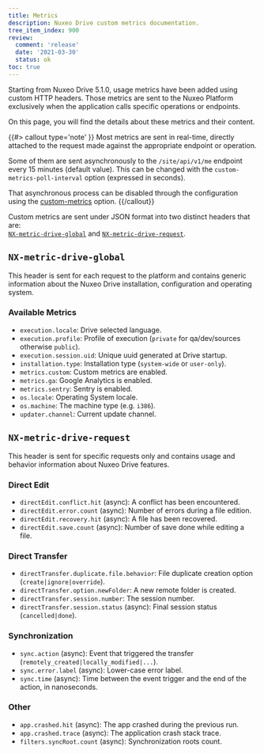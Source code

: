 ```yaml
---
title: Metrics
description: Nuxeo Drive custom metrics documentation.
tree_item_index: 900
review:
  comment: 'release'
  date: '2021-03-30'
  status: ok
toc: true
---
```


Starting from Nuxeo Drive 5.1.0, usage metrics have been added using custom HTTP headers. Those metrics are sent to the Nuxeo Platform exclusively when the application calls specific operations or endpoints.

On this page, you will find the details about these metrics and their content.

{{#> callout type='note' }}
Most metrics are sent in real-time, directly attached to the request made against the appropriate endpoint or operation.

Some of them are sent asynchronously to the `/site/api/v1/me` endpoint every 15 minutes (default value). This can be changed with the `custom-metrics-poll-interval` option (expressed in seconds).

That asynchronous process can be disabled through the configuration using the [custom-metrics](https://doc.nuxeo.com/client-apps/nuxeo-drive/#custom-metrics) option.
{{/callout}}

Custom metrics are sent under JSON format into two distinct headers that are:</br> [`NX-metric-drive-global`](#nx-metric-drive-global) and [`NX-metric-drive-request`](#nx-metric-drive-request).

## `NX-metric-drive-global`

This header is sent for each request to the platform and contains generic information about the Nuxeo Drive installation, configuration and operating system.

### Available Metrics

- `execution.locale`: Drive selected language.
- `execution.profile`: Profile of execution (`private` for qa/dev/sources otherwise `public`).
- `execution.session.uid`: Unique uuid generated at Drive startup.
- `installation.type`: Installation type (`system-wide` or `user-only`).
- `metrics.custom`: Custom metrics are enabled.
- `metrics.ga`: Google Analytics is enabled.
- `metrics.sentry`: Sentry is enabled.
- `os.locale`: Operating System locale.
- `os.machine`: The machine type (e.g. `i386`).
- `updater.channel`: Current update channel.

## `NX-metric-drive-request`

This header is sent for specific requests only and contains usage and behavior information about Nuxeo Drive features.

### Direct Edit

- `directEdit.conflict.hit` (async): A conflict has been encountered.
- `directEdit.error.count` (async): Number of errors during a file edition.
- `directEdit.recovery.hit` (async): A file has been recovered.
- `directEdit.save.count` (async): Number of save done while editing a file.

### Direct Transfer

- `directTransfer.duplicate.file.behavior`: File duplicate creation option (`create|ignore|override`).
- `directTransfer.option.newFolder`: A new remote folder is created.
- `directTransfer.session.number`: The session number.
- `directTransfer.session.status` (async): Final session status (`cancelled|done`).

### Synchronization

- `sync.action` (async): Event that triggered the transfer (`remotely_created|locally_modified|...`).
- `sync.error.label` (async): Lower-case error label.
- `sync.time` (async): Time between the event trigger and the end of the action, in nanoseconds.

### Other

- `app.crashed.hit` (async): The app crashed during the previous run.
- `app.crashed.trace` (async): The application crash stack trace.
- `filters.syncRoot.count` (async): Synchronization roots count.
